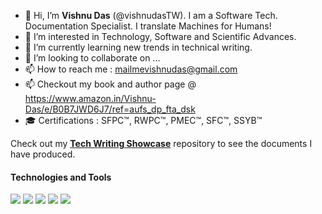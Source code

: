 - 👋 Hi, I’m  **Vishnu Das** (@vishnudasTW). I am a Software Tech. Documentation Specialist. I translate Machines for Humans! 
- 👀 I’m interested in Technology, Software and Scientific Advances.
- 🌱 I’m currently learning new trends in technical writing.
- 💞️ I’m looking to collaborate on ...
- 📫 How to reach me : mailmevishnudas@gmail.com
- 📫 Checkout my book and author page @  https://www.amazon.in/Vishnu-Das/e/B0B7JWD6J7/ref=aufs_dp_fta_dsk
- 🎓 Certifications : SFPC™, RWPC™, PMEC™, SFC™, SSYB™

Check out my [**Tech Writing Showcase**](https://github.com/vishnudasTW/Tech-Writing-Showcase-) repository to see the documents I have produced.
#### Technologies and Tools

<p>
<img src="https://img.shields.io/badge/html5%20-%23E34F26.svg?&style=for-the-badge&logo=html5&logoColor=white"/>
<img src="https://img.shields.io/badge/git%20-%23F05033.svg?&style=for-the-badge&logo=git&logoColor=white"/>
<img src="https://img.shields.io/badge/github%20-%23121011.svg?&style=for-the-badge&logo=github&logoColor=white"/>
<img src="https://img.shields.io/badge/figma%20-%23F24E1E.svg?&style=for-the-badge&logo=figma&logoColor=white"/>
<img src="https://img.shields.io/badge/markdown-%23000000.svg?&style=for-the-badge&logo=markdown&logoColor=white"/>
</p>



<!---
vishnudasTW/vishnudasTW is a ✨ special ✨ repository because its `README.md` (this file) appears on your GitHub profile.
You can click the Preview link to take a look at your changes.
--->

